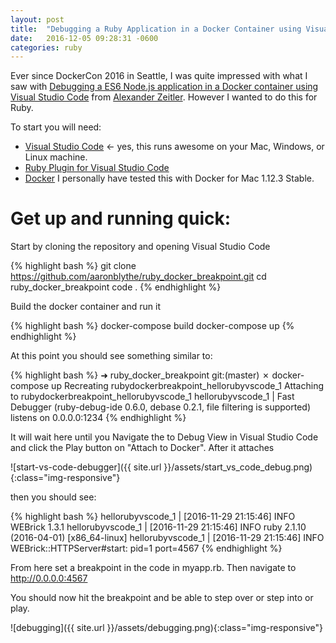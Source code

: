 ```yaml
---
layout: post
title:  "Debugging a Ruby Application in a Docker Container using Visual Studio Code"
date:   2016-12-05 09:28:31 -0600
categories: ruby
---
```

Ever since DockerCon 2016 in Seattle, I was quite impressed with what I saw with [Debugging a ES6 Node.js application in a Docker container using Visual Studio Code](https://alexanderzeitler.com/articles/debugging-a-nodejs-es6-application-in-a-docker-container-using-visual-studio-code/) from [Alexander Zeitler](https://twitter.com/alexzeitler_).  However I wanted to do this for Ruby.  

To start you will need: 

* [Visual Studio Code](https://code.visualstudio.com/) <- yes, this runs awesome on your Mac, Windows, or Linux machine.
* [Ruby Plugin for Visual Studio Code](https://marketplace.visualstudio.com/items?itemName=rebornix.Ruby)
* [Docker](https://www.docker.com/products/overview) I personally have tested this with Docker for Mac 1.12.3 Stable.

# Get up and running quick:

Start by cloning the repository and opening Visual Studio Code

{% highlight bash %}
git clone https://github.com/aaronblythe/ruby_docker_breakpoint.git
cd ruby_docker_breakpoint
code .
{% endhighlight %}

Build the docker container and run it

{% highlight bash %}
docker-compose build
docker-compose up
{% endhighlight %}

At this point you should see something similar to:

{% highlight bash %}
➜  ruby_docker_breakpoint git:(master) ✗ docker-compose up
Recreating rubydockerbreakpoint_hellorubyvscode_1
Attaching to rubydockerbreakpoint_hellorubyvscode_1
hellorubyvscode_1  | Fast Debugger (ruby-debug-ide 0.6.0, debase 0.2.1, file filtering is supported) listens on 0.0.0.0:1234
{% endhighlight %}

It will wait here until you Navigate the to Debug View in Visual Studio Code and click the Play button on "Attach to Docker". After it attaches 

![start-vs-code-debugger]({{ site.url }}/assets/start_vs_code_debug.png){:class="img-responsive"}

then you should see:

{% highlight bash %}
hellorubyvscode_1  | [2016-11-29 21:15:46] INFO  WEBrick 1.3.1
hellorubyvscode_1  | [2016-11-29 21:15:46] INFO  ruby 2.1.10 (2016-04-01) [x86_64-linux]
hellorubyvscode_1  | [2016-11-29 21:15:46] INFO  WEBrick::HTTPServer#start: pid=1 port=4567
{% endhighlight %}

From here set a breakpoint in the code in myapp.rb. Then navigate to http://0.0.0.0:4567

You should now hit the breakpoint and be able to step over or step into or play.

![debugging]({{ site.url }}/assets/debugging.png){:class="img-responsive"}




